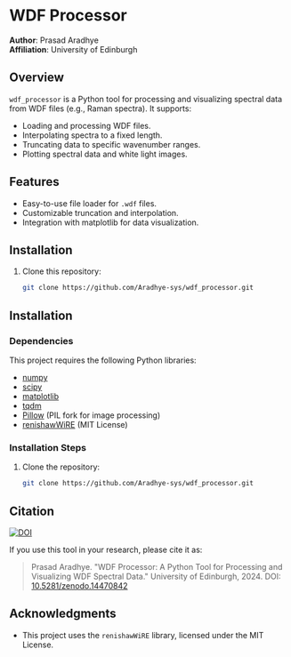 # WDF Processor

**Author**: Prasad Aradhye  
**Affiliation**: University of Edinburgh  

## Overview
`wdf_processor` is a Python tool for processing and visualizing spectral data from WDF files (e.g., Raman spectra). It supports:
- Loading and processing WDF files.
- Interpolating spectra to a fixed length.
- Truncating data to specific wavenumber ranges.
- Plotting spectral data and white light images.

## Features
- Easy-to-use file loader for `.wdf` files.
- Customizable truncation and interpolation.
- Integration with matplotlib for data visualization.

## Installation
1. Clone this repository:
   ```bash
   git clone https://github.com/Aradhye-sys/wdf_processor.git

## Installation

### Dependencies
This project requires the following Python libraries:
- [numpy](https://pypi.org/project/numpy/)
- [scipy](https://pypi.org/project/scipy/)
- [matplotlib](https://pypi.org/project/matplotlib/)
- [tqdm](https://pypi.org/project/tqdm/)
- [Pillow](https://pypi.org/project/Pillow/) (PIL fork for image processing)
- [renishawWiRE](https://pypi.org/project/renishawWiRE/) (MIT License)

### Installation Steps
1. Clone the repository:
   ```bash
   git clone https://github.com/Aradhye-sys/wdf_processor.git

## Citation

[![DOI](https://zenodo.org/badge/DOI/10.5281/zenodo.14470842.svg)](https://doi.org/10.5281/zenodo.14470842)

If you use this tool in your research, please cite it as:
> Prasad Aradhye. "WDF Processor: A Python Tool for Processing and Visualizing WDF Spectral Data." University of Edinburgh, 2024. DOI: [10.5281/zenodo.14470842](https://doi.org/10.5281/zenodo.14470842)


## Acknowledgments
- This project uses the `renishawWiRE` library, licensed under the MIT License.

